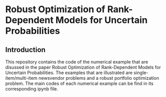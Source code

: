 # Robust Optimization of Rank-Dependent Models for Uncertain Probabilities
## Introduction
This repository contains the code of the numerical example that are disussed in the paper Robust Optimization of Rank-Dependent Models for Uncertain Probabilities. The examples that are illustrated are single-item/multi-item newsvendor problems and a robust portfolio optimization problem. The main codes of each numerical example can be find in its corresponding ipynb file. 
